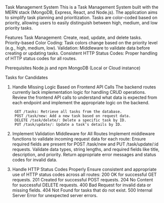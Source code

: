 Task Management System
This is a Task Management System built with the MERN stack (MongoDB, Express, React, and Node.js). The application aims to simplify task planning and prioritization. Tasks are color-coded based on priority, allowing users to easily distinguish between high, medium, and low priority tasks.

Features
    Task Management: Create, read, update, and delete tasks.
    Priority-based Color Coding: Task colors change based on the priority level (e.g., high, medium, low).
    Validation: Middleware to validate data before creating or updating tasks.
    Consistent HTTP Status Codes: Proper handling of HTTP status codes for all routes.


Prerequisites
Node.js and npm
MongoDB (Local or Cloud instance)


Tasks for Candidates
1. Handle Missing Logic Based on Frontend API Calls
    The backend routes currently lack implementation logic for handling CRUD operations. Review the frontend API calls to understand what data is expected from each endpoint and implement the appropriate logic on the backend.

        GET /tasks: Retrieve all tasks from the database.
        POST /task/new: Add a new task based on request data.
        DELETE /task/delete/: Delete a specific task by ID.
        PUT /task/update/: Update a task’s details by ID.

2. Implement Validation Middleware for All Routes
            Implement middleware functions to validate incoming request data for each route:
            Ensure required fields are present for POST /task/new and PUT /task/update/:id requests.
            Validate data types, string lengths, and required fields like title, description, and priority.
            Return appropriate error messages and status codes for invalid data.

3. Handle HTTP Status Codes Properly
    Ensure consistent and appropriate use of HTTP status codes across all routes:
        200 OK for successful GET requests.
        201 Created for successful POST requests.
        204 No Content for successful DELETE requests.
        400 Bad Request for invalid data or missing fields.
        404 Not Found for tasks that do not exist.
        500 Internal Server Error for unexpected server errors.